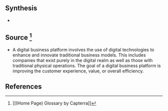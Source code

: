 ## Synthesis
- 
## Source [^1]
- A digital business platform involves the use of digital technologies to enhance and innovate traditional business models. This includes companies that exist purely in the digital realm as well as those with traditional physical operations. The goal of a digital business platform is improving the customer experience, value, or overall efficiency.
## References

[^1]: [[(Home Page) Glossary by Capterra]]